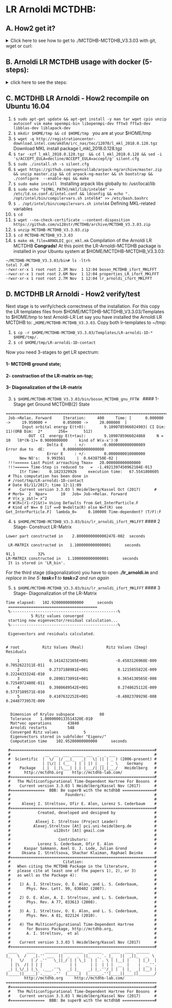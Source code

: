 # LR Arnoldi MCTDHB:
## A. How2 get it?
<details>
<summary> Click here to see how to get to ./MCTDHB-MCTDHB_V3.3.03 with git, wget or curl:</summary>
a)  Clone Arnoldi LR MCTDHB to the directory MCTDHB-MCTDHB_V3.3.03:
<pre><code>
git clone -b MCTDHB_V3.3.03 https://github.com/u128str/MCTDHB.git MCTDHB-MCTDHB_V3.3.03
</code></pre>
b)  OR download zip-archive MCTDHB-MCTDHB_V3.3.03.zip:
<pre><code>
wget --no-check-certificate --content-disposition https://github.com/u128str/MCTDHB/archive/MCTDHB_V3.3.03.zip
</code></pre>
<pre><code>
curl -LJO https://github.com/u128str/MCTDHB/archive/MCTDHB_V3.3.03.zip
</code></pre>
Unzip the downloaded archive to the directory MCTDHB-MCTDHB_V3.3.03
<pre><code>
unzip MCTDHB-MCTDHB_V3.3.03.zip
</code></pre>
</details>


## B. Arnoldi LR MCTDHB usage with docker (5-steps):
<details>
<summary> click here to see the steps:</summary>
These details will remain hidden until expanded.

1)  Install docker (see e.g. https://www.docker.com/community-edition )
2)  Download latest MCTDHB docker image:
```
$ docker pull mctdhb/auto-build
```
3) Get ./MCTDHB-MCTDHB_V3.3.03 with above step A and cd to it:
```
$ cd $HOME/MCTDHB-MCTDHB_V3.3.03
```
4)  Build (~14 mins) the __lr-mctdhb__ Docker-image from available Dokerfile.LR (Why rebuild locally? Because it  installs/rebuilds MKL+parpack+... final image size is about of ~4.5GB)
```
docker build --no-cache -f Dockerfile.LR -t lr-mctdhb . 
```
5)  Run docker:
```
$ docker run --rm -it lr-mctdhb 
```
and you will be inside the docker container in the TEST directory ```root@97f61e1389e7:/TEST#``` with
__input.in__ and __V_W_Psi_string.in__ files in it. To reproduce some data from [PRA 86 063606](https://journals.aps.org/pra/abstract/10.1103/PhysRevA.86.063606) [ArXiV:1207.5128
4) ````$ /mctdhb/bin/boson_MCTDHB_gnu_FFTW````
5) Wait ... and compare with reference:
root@97f61e1389e7:/TEST```$ vimdiff basic_info.out basic_info.out_Reference ```
</details>




## C. MCTDHB LR Arnoldi - How2 recompile on Ubuntu 16.04
1) ```$ sudo apt-get update && apt-get install -y man tar wget cpio unzip autoconf vim make openmpi-bin libopenmpi-dev fftw3 fftw3-dev libblas-dev liblapack-dev ``` 
2) ```$ mkdir $HOME/tmp && cd $HOME/tmp ```  you are at your $HOME/tmp
3) ```$ wget -q http://registrationcenter-download.intel.com/akdlm/irc_nas/tec/12070/l_mkl_2018.0.128.tgz  ``` Download MKL install package l_mkl_2018.0.128.tgz
4) ```$ tar -xzf l_mkl_2018.0.128.tgz  && cd l_mkl_2018.0.128 && sed -i 's/ACCEPT_EULA=decline/ACCEPT_EULA=accept/g' silent.cfg ``` 
5) ```$ sudo ./install.sh -s silent.cfg```
6) ```$ wget https://github.com/opencollab/arpack-ng/archive/master.zip && unzip master.zip && cd arpack-ng-master && sh bootstrap && ./configure  --enable-mpi && make ```
7) ```$ sudo make install ```  Installing arpack libs globally to: /usr/local/lib
8) ```$ sudo echo "${MKL_PATH}/mkl/lib/intel64" >> /etc/ld.so.conf.d/intel.conf && ldconfig && echo ". /opt/intel/bin/compilervars.sh intel64" >> /etc/bash.bashrc``` 
9) ```$ . /opt/intel/bin/compilervars.sh intel64``` Defining MKL-related variables
10) ```$ cd ```
11) ```$ wget --no-check-certificate --content-disposition https://github.com/u128str/MCTDHB/archive/MCTDHB_V3.3.03.zip```
12) ```$ unzip MCTDHB-MCTDHB_V3.3.03.zip ```
13) ```$ cd MCTDHB-MCTDHB_V3.3.03```
14) ```$ make mk_file=ARNOLDI_gcc_mkl.mk``` Compilation of the Arnoldi LR MCTDHB
__Congrads!__
At this point the LR-Arnoldi-MCTDHB package is installed in your Ubuntu system at $HOME/MCTDHB-MCTDHB_V3.3.03:

```
~/MCTDHB-MCTDHB_V3.3.03/bin# ls -ltrh
total 7.4M
-rwxr-xr-x 1 root root 2.3M Nov  1 12:04 boson_MCTDHB_ifort_MKLFFT
-rwxr-xr-x 1 root root 2.6M Nov  1 12:04 properties_LR_ifort_MKLFFT
-rwxr-xr-x 1 root root 2.7M Nov  1 12:04 lr_arnoldi_ifort_MKLFFT
```


## D. MCTDHB LR Arnoldi - How2 verify/test 
Next stage is to verify/check correctness of the installation. For this copy the LR templates files from $HOME/MCTDHB-MCTDHB_V3.3.03/Templates to $HOME/tmp  to test Arnoldi-LR
Let say you have installed the Arnoldi LR MCTDHB to: _``` HOME/MCTDHB-MCTDHB_V3.3.03 ```.
Copy both lr-templates to ~/tmp:

1) ```$ cp -r $HOME/MCTDHB-MCTDHB_V3.3.03/Templates/LR-arnoldi-1D-* $HOME/tmp/.```
2) ```$ cd $HOME/tmp/LR-arnoldi-1D-contact```

Now you need 3-stages to get LR spectrum: 
#### 1- MCTDHB ground state; 
#### 2- constraction of the LR-matrix on-top; 
#### 3- Diagonalization of the LR-matrix

3) ```$ $HOME/MCTDHB-MCTDHB_V3.3.03/bin/boson_MCTDHB_gnu_FFTW ``` #### 1- Stage get Ground MCTDHB(2) State
```
====================================================================================================
 Job->Relax. Forward     Iteration:     400     Time: [      0.000000 ->     19.950000 +       0.050000 ->     20.000000  ]
       Input orbital energy E(t+0):        9.1090785966024903( CI Dim:        11)(ORB Dim:  2*       256=       512)
          OUT  CI  energy E(t+tau):        9.1090785966024868     N =         10   l0*(N-1)= 0.9000000000     kind of W(x-x'):0
                  Delta E     : +/-       -0.0000000000000089                  Error due to  dE:        0.0000000000000000
                  Error E     : +/-        0.0000000010000000
      New NO's:   9.993561     |  0.6438750E-02 |
 !!!====== Last Point arroaching Tmax=   20.000000000000000
 !!!====== Time-Step is reduced to   =  -1.4921397450962104E-013
      Itr Time:    0.1823329926     execution time:   67.5541808605
 # This computation has been done in
 # /root/tmp/LR-arnoldi-1D-contact
 # Date 01/11/2017; time 12:11:09
 #    Current version 3.3.03 l Heidelberg/Kassel Oct (2017)      #
 # Morb=  2  Npar=      10   Job= Job->Relax. Forward
 # V(x_y_z&t)= x^2
 # W(R=|r1-r2|&t)= Using Defaults from Get_InterParticle.F
 # Kind of W== 0 [if ==0 W=delta(R) else W=f(R) see Get_InterParticle.F]  lambda_0=     0.100000 Time-dependent? (T/F):F
```

4) ```$ $HOME/MCTDHB-MCTDHB_V3.3.03/bin/lr_arnoldi_ifort_MKLFFT``` #### 2 Stage- Construct LR-Matrix

```
Lower part constructed in    2.8000000000000247E-002  seconds

 LR-MATRIX constructed in   1.1000000000000001      seconds
                                                                                                                                                                91,1          32%
LR-MATRIX constructed in   1.1000000000000001      seconds
 It is stored in 'LR_bin'.
```
For the third stage (diagonalization) you have to open __./lr_arnoldi.in__ and _replace in line 5:  __task=1__ to __task=2__ and run again_

5) ```$ $HOME/MCTDHB-MCTDHB_V3.3.03/bin/lr_arnoldi_ifort_MKLFFT``` #### 3 Stage- Diagonalization of the LR-Matrix
```
Time elapsed:   102.92000000000000      seconds
 =======================================
 %-----------------------------------------------%
           5 Ritz values converged
 starting now eigenvector/residual calculation...
 %-----------------------------------------------%

 Eigenvectors and residuals calculated.


# root          Ritz Values (Real)          Ritz Values (Imag)          Residuals

     1             0.1414232165E+001            -0.4583126968E-009             0.7052622311E-011
     2             0.2737188981E+001             0.1215855822E-009             0.2224433324E-010
     3             0.2898173091E+001             0.3654130565E-008             0.7254972480E-011
     4             0.3980689542E+001             0.2748625112E-009             0.5737189571E-010
     5             0.4107632252E+001            -0.4882378929E-008             0.2448773957E-009


  Dimension of Krylov subspace           80
  Tolerance    1.0000000133514320E-010
  Mat*vec operations       43840
  Arnoldi restarts         548
  Converged Ritz values           5
  Eigenvectors stored in subfolder "Eigenv/"
  Computation time    102.95200000000000      seconds

```

```
 #===============================================================#
 #               __  __  ___ _____ ___  _  _ ___                 #
 #  Scientific  |  \/  |/ __|_   _|   \| || | _ ) (2006-present) #
 #              | |\/| | (__  | | | |) | __ | _ \    Germany     #
 #    Package   |_|  |_|\___| |_| |___/|_||_|___/   Heidelberg   #
 #      http://mctdhb.org    http://mctdhb-lab.com/              #
 #===============================================================#
 #   The Multiconfigurational Time-Dependent Hartree For Bosons  #
 #    Current version 3.3.03 l Heidelberg/Kassel Nov (2017)      #
 #===============  BBB: Be superB with the mctdhbB ==============#
 #                        Founders:                              #
 #                                                               #
 #     Alexej I. Streltsov, Ofir E. Alon, Lorenz S. Cederbaum    #
 #===============================================================#
 #            Created, developed and designed by                 #
 #                                                               #
 #           Alexej I. Streltsov (Project Leader)                #
 #          Alexej.Streltsov [At] pci.uni-heidelberg.de          #
 #                   u128str [At] gmail.com                      #
 #                                                               #
 #                     Contributors:                             #
 #            Lorenz S. Cederbaum, Ofir E. Alon                  #
 #      Kaspar Sakmann, Axel U. J. Lode, Julian Grond            #
 #     Oksana I. Streltsova, Shachar Klaiman, Raphael Beinke     #
 #===============================================================#
 #                       Citation:                               #
 #   When citing the MCTDHB Package in the literature,           #
 #   please cite at least one of the papers 1), 2), or 3)        #
 #   as well as the Package 4):                                  #
 #                                                               #
 #    1) A. I. Streltsov, O. E. Alon, and L. S. Cederbaum,       #
 #       Phys. Rev. Lett. 99, 030402 (2007).                     #
 #                                                               #
 #    2) O. E. Alon, A. I. Streltsov, and L. S. Cederbaum,       #
 #       Phys. Rev. A 77, 033613 (2008).                         #
 #                                                               #
 #    3) A. I. Streltsov, O. E. Alon, and L. S. Cederbaum,       #
 #       Phys. Rev. A 81, 022124 (2010).                         #
 #                                                               #
 #    4) The Multiconfigurational Time-Dependent Hartree         #
 #       for Bosons Package, http://mctdhb.org,                  #
 #       A. I. Streltsov,  et al                                 #
 #                                                               #
 #    Current version 3.3.03 l Heidelberg/Kassel Nov (2017)      #
 #===============================================================#
 ____    ____    ______  _________  ______    ____  ____ ______
|_   \  /   _|.'' ___  ||  _   _  ||_   _ `. |_   ||  _||_   _  \ 
  |   \/   | / .''   \_||_/ | | \_|  | | `. \ | |__| |    | |_)  |
  | |\  /| | | |            | |      | |  | | |  __  |    |  __''.
 _| |_\/_| |_\ `.___.''\   _| |_    _| |_.''/_| |  | |_  _| |__) |
|_____||_____|`.____ .''  |_____|  |______.''|____||____||_______/
        http://mctdhb.org     http://mctdhb-lab.com/
==================================================================
 #===============================================================#
 #   The Multiconfigurational Time-Dependent Hartree For Bosons  #
 #    Current version 3.3.03 l Heidelberg/Kassel Nov (2017)      #
 #===============  BBB: Be superB with the mctdhbB ==============#
```

